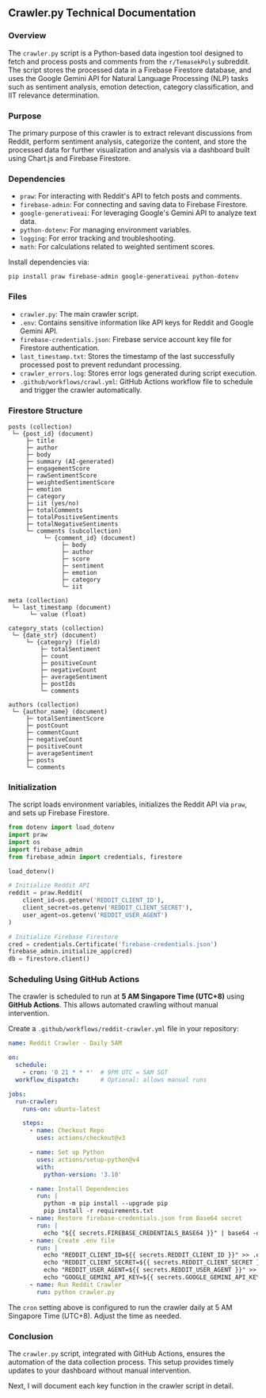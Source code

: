 ## Crawler.py Technical Documentation

### Overview

The `crawler.py` script is a Python-based data ingestion tool designed to fetch and process posts and comments from the `r/TemasekPoly` subreddit. The script stores the processed data in a Firebase Firestore database, and uses the Google Gemini API for Natural Language Processing (NLP) tasks such as sentiment analysis, emotion detection, category classification, and IIT relevance determination.

### Purpose

The primary purpose of this crawler is to extract relevant discussions from Reddit, perform sentiment analysis, categorize the content, and store the processed data for further visualization and analysis via a dashboard built using Chart.js and Firebase Firestore.

### Dependencies
- `praw`: For interacting with Reddit's API to fetch posts and comments.
- `firebase-admin`: For connecting and saving data to Firebase Firestore.
- `google-generativeai`: For leveraging Google's Gemini API to analyze text data.
- `python-dotenv`: For managing environment variables.
- `logging`: For error tracking and troubleshooting.
- `math`: For calculations related to weighted sentiment scores.

Install dependencies via:
```
pip install praw firebase-admin google-generativeai python-dotenv
```

### Files
- `crawler.py`: The main crawler script.
- `.env`: Contains sensitive information like API keys for Reddit and Google Gemini API.
- `firebase-credentials.json`: Firebase service account key file for Firestore authentication.
- `last_timestamp.txt`: Stores the timestamp of the last successfully processed post to prevent redundant processing.
- `crawler_errors.log`: Stores error logs generated during script execution.
- `.github/workflows/crawl.yml`: GitHub Actions workflow file to schedule and trigger the crawler automatically.

### Firestore Structure
```
posts (collection)
 └─ {post_id} (document)
     ├─ title
     ├─ author
     ├─ body
     ├─ summary (AI-generated)
     ├─ engagementScore
     ├─ rawSentimentScore
     ├─ weightedSentimentScore
     ├─ emotion
     ├─ category
     ├─ iit (yes/no)
     ├─ totalComments
     ├─ totalPositiveSentiments
     ├─ totalNegativeSentiments
     └─ comments (subcollection)
          └─ {comment_id} (document)
               ├─ body
               ├─ author
               ├─ score
               ├─ sentiment
               ├─ emotion
               ├─ category
               └─ iit

meta (collection)
 └─ last_timestamp (document)
      └─ value (float)

category_stats (collection)
 └─ {date_str} (document)
     └─ {category} (field)
         ├─ totalSentiment
         ├─ count
         ├─ positiveCount
         ├─ negativeCount
         ├─ averageSentiment
         ├─ postIds
         └─ comments

authors (collection)
 └─ {author_name} (document)
     ├─ totalSentimentScore
     ├─ postCount
     ├─ commentCount
     ├─ negativeCount
     ├─ positiveCount
     ├─ averageSentiment
     ├─ posts
     └─ comments
```

### Initialization

The script loads environment variables, initializes the Reddit API via `praw`, and sets up Firebase Firestore.

```python
from dotenv import load_dotenv
import praw
import os
import firebase_admin
from firebase_admin import credentials, firestore

load_dotenv()

# Initialize Reddit API
reddit = praw.Reddit(
    client_id=os.getenv('REDDIT_CLIENT_ID'),
    client_secret=os.getenv('REDDIT_CLIENT_SECRET'),
    user_agent=os.getenv('REDDIT_USER_AGENT')
)

# Initialize Firebase Firestore
cred = credentials.Certificate('firebase-credentials.json')
firebase_admin.initialize_app(cred)
db = firestore.client()
```

### Scheduling Using GitHub Actions

The crawler is scheduled to run at **5 AM Singapore Time (UTC+8)** using **GitHub Actions**. This allows automated crawling without manual intervention.

Create a `.github/workflows/reddit-crawler.yml` file in your repository:

```yaml
name: Reddit Crawler - Daily 5AM

on:
  schedule:
    - cron: '0 21 * * *'  # 9PM UTC = 5AM SGT
  workflow_dispatch:      # Optional: allows manual runs

jobs:
  run-crawler:
    runs-on: ubuntu-latest

    steps:
      - name: Checkout Repo
        uses: actions/checkout@v3

      - name: Set up Python
        uses: actions/setup-python@v4
        with:
          python-version: '3.10'

      - name: Install Dependencies
        run: |
          python -m pip install --upgrade pip
          pip install -r requirements.txt
      - name: Restore firebase-credentials.json from Base64 secret
        run: |
          echo "${{ secrets.FIREBASE_CREDENTIALS_BASE64 }}" | base64 -d > firebase-credentials.json
      - name: Create .env file
        run: |
          echo "REDDIT_CLIENT_ID=${{ secrets.REDDIT_CLIENT_ID }}" >> .env
          echo "REDDIT_CLIENT_SECRET=${{ secrets.REDDIT_CLIENT_SECRET }}" >> .env
          echo "REDDIT_USER_AGENT=${{ secrets.REDDIT_USER_AGENT }}" >> .env
          echo "GOOGLE_GEMINI_API_KEY=${{ secrets.GOOGLE_GEMINI_API_KEY }}" >> .env
      - name: Run Reddit Crawler
        run: python crawler.py

```

The `cron` setting above is configured to run the crawler daily at 5 AM Singapore Time (UTC+8). Adjust the time as needed.

### Conclusion

The `crawler.py` script, integrated with GitHub Actions, ensures the automation of the data collection process. This setup provides timely updates to your dashboard without manual intervention.

Next, I will document each key function in the crawler script in detail.

